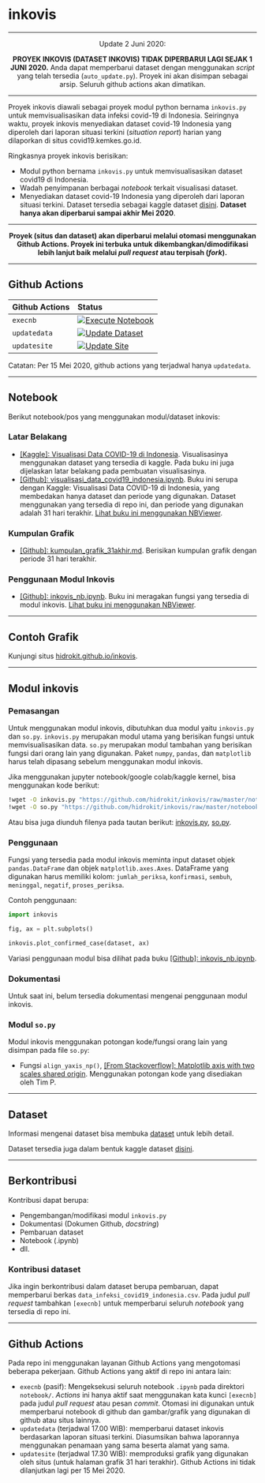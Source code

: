 # inkovis

-----

<div align="center">
Update 2 Juni 2020: 

__PROYEK INKOVIS (DATASET INKOVIS) TIDAK DIPERBARUI LAGI SEJAK 1 JUNI 2020.__ Anda dapat memperbarui dataset dengan menggunakan _script_ yang telah tersedia (`auto_update.py`). Proyek ini akan disimpan sebagai arsip. Seluruh github actions akan dimatikan. 
</div>

-----


Proyek inkovis diawali sebagai proyek modul python bernama `inkovis.py` untuk memvisualisasikan data infeksi covid-19 di Indonesia. Seiringnya waktu, proyek inkovis menyediakan dataset covid-19 Indonesia yang diperoleh dari laporan situasi terkini (_situation report_) harian yang dilaporkan di situs covid19.kemkes.go.id.

Ringkasnya proyek inkovis berisikan:
- Modul python bernama `inkovis.py` untuk memvisualisasikan dataset covid19 di Indonesia.
- Wadah penyimpanan berbagai _notebook_ terkait visualisasi dataset.
- Menyediakan dataset covid-19 Indonesia yang diperoleh dari laporan situasi terkini. Dataset tersedia sebagai kaggle dataset [disini](https://www.kaggle.com/tarumainfo/indonesiacovid19). **Dataset hanya akan diperbarui sampai akhir Mei 2020**.

-----

<div align="center">

**Proyek (situs dan dataset) akan diperbarui melalui otomasi menggunakan Github Actions. Proyek ini terbuka untuk dikembangkan/dimodifikasi lebih lanjut baik melalui _pull request_ atau terpisah (_fork_).**

</div>

-----

## Github Actions

Github Actions | Status
:- | :-
`execnb` | [![Execute Notebook](https://github.com/hidrokit/inkovis/workflows/Execute%20Notebook/badge.svg)](https://github.com/hidrokit/inkovis/actions)
`updatedata` | [![Update Dataset](https://github.com/hidrokit/inkovis/workflows/Update%20Dataset/badge.svg)](https://github.com/hidrokit/inkovis/actions)
`updatesite` | [![Update Site](https://github.com/hidrokit/inkovis/workflows/Update%20Site/badge.svg)](https://github.com/hidrokit/inkovis/actions)

Catatan: Per 15 Mei 2020, github actions yang terjadwal hanya `updatedata`. 

-----

## Notebook

Berikut notebook/pos yang menggunakan modul/dataset inkovis:

### Latar Belakang 

- [[Kaggle]: Visualisasi Data COVID-19 di Indonesia](https://www.kaggle.com/tarumainfo/visualisasi-data-covid-19-indonesia). Visualisasinya menggunakan dataset yang tersedia di kaggle. Pada buku ini juga dijelaskan latar belakang pada pembuatan visualisasinya.
- [[Github]: visualisasi_data_covid19_indonesia.ipynb](https://github.com/hidrokit/inkovis/blob/master/notebook/visualisasi_data_covid19_indonesia.ipynb). Buku ini serupa dengan Kaggle: Visualisasi Data COVID-19 di Indonesia, yang membedakan hanya dataset dan periode yang digunakan. Dataset menggunakan yang tersedia di repo ini, dan periode yang digunakan adalah 31 hari terakhir. [Lihat buku ini menggunakan NBViewer](https://nbviewer.jupyter.org/github/hidrokit/inkovis/blob/master/notebook/visualisasi_data_covid19_indonesia.ipynb).


### Kumpulan Grafik

- [[Github]: kumpulan_grafik_31akhir.md](kumpulan_grafik_31akhir.md). Berisikan kumpulan grafik dengan periode 31 hari terakhir.


### Penggunaan Modul Inkovis

- [[Github]: inkovis_nb.ipynb](https://github.com/hidrokit/inkovis/blob/master/notebook/inkovis_nb.ipynb). Buku ini meragakan fungsi yang tersedia di modul inkovis. [Lihat buku ini menggunakan NBViewer](https://nbviewer.jupyter.org/github/hidrokit/inkovis/blob/master/notebook/inkovis_nb.ipynb).


-----

## Contoh Grafik

Kunjungi situs [hidrokit.github.io/inkovis](https://hidrokit.github.io/inkovis/).

-----

## Modul inkovis

### Pemasangan

Untuk menggunakan modul inkovis, dibutuhkan dua modul yaitu `inkovis.py` dan `so.py`. `inkovis.py` merupakan modul utama yang berisikan fungsi untuk memvisualisasikan data. `so.py` merupakan modul tambahan yang berisikan fungsi dari orang lain yang digunakan. Paket `numpy`, `pandas`, dan `matplotlib` harus telah dipasang sebelum menggunakan modul inkovis.  

Jika menggunakan jupyter notebook/google colab/kaggle kernel, bisa menggunakan kode berikut: 

```bash
!wget -O inkovis.py "https://github.com/hidrokit/inkovis/raw/master/notebook/inkovis.py" -q
!wget -O so.py "https://github.com/hidrokit/inkovis/raw/master/notebook/so.py" -q
```

Atau bisa juga diunduh filenya pada tautan berikut: [inkovis.py](https://github.com/hidrokit/inkovis/blob/master/notebook/inkovis.py), [so.py](https://github.com/hidrokit/inkovis/blob/master/notebook/so.py).

### Penggunaan

Fungsi yang tersedia pada modul inkovis meminta input dataset objek `pandas.DataFrame` dan objek `matplotlib.axes.Axes`. DataFrame yang digunakan harus memiliki kolom: `jumlah_periksa`, `konfirmasi`, `sembuh`, `meninggal`, `negatif`, `proses_periksa`. 

Contoh penggunaan:

```python
import inkovis

fig, ax = plt.subplots()

inkovis.plot_confirmed_case(dataset, ax)
```

Variasi penggunaan modul bisa dilihat pada buku [[Github]: inkovis_nb.ipynb](https://github.com/hidrokit/inkovis/blob/master/notebook/inkovis_nb.ipynb).

### Dokumentasi

Untuk saat ini, belum tersedia dokumentasi mengenai penggunaan modul inkovis. 

### Modul `so.py`

Modul inkovis menggunakan potongan kode/fungsi orang lain yang disimpan pada file `so.py`:
- Fungsi `align_yaxis_np()`, [[From Stackoverflow]: Matplotlib axis with two scales shared origin](https://stackoverflow.com/a/46901839/4886384). Menggunakan potongan kode yang disediakan oleh Tim P.

-----

## Dataset

Informasi mengenai dataset bisa membuka [dataset](dataset) untuk lebih detail.

Dataset tersedia juga dalam bentuk kaggle dataset [disini](https://www.kaggle.com/tarumainfo/indonesiacovid19).

-----

## Berkontribusi

Kontribusi dapat berupa:

- Pengembangan/modifikasi modul `inkovis.py`
- Dokumentasi (Dokumen Github, _docstring_)
- Pembaruan dataset
- Notebook (.ipynb)
- dll. 

### Kontribusi dataset

Jika ingin berkontribusi dalam dataset berupa pembaruan, dapat memperbarui berkas `data_infeksi_covid19_indonesia.csv`. Pada judul _pull request_ tambahkan `[execnb]` untuk memperbarui seluruh _notebook_ yang tersedia di repo ini. 

-----

## Github Actions

Pada repo ini menggunakan layanan Github Actions yang mengotomasi beberapa pekerjaan. Github Actions yang aktif di repo ini antara lain:

- `execnb` (pasif): Mengeksekusi seluruh notebook `.ipynb` pada direktori `notebook/`. _Actions_ ini hanya aktif saat menggunakan kata kunci `[execnb]` pada judul _pull request_ atau pesan _commit_. Otomasi ini digunakan untuk memperbarui notebook di github dan gambar/grafik yang digunakan di github atau situs lainnya.  
- `updatedata` (terjadwal 17.00 WIB): memperbarui dataset inkovis berdasarkan laporan situasi terkini. Diasumsikan bahwa laporannya menggunakan penamaan yang sama beserta alamat yang sama.
- `updatesite` (terjadwal 17.30 WIB): memproduksi grafik yang digunakan oleh situs (untuk halaman grafik 31 hari terakhir). Github Actions ini tidak dilanjutkan lagi per 15 Mei 2020. 

